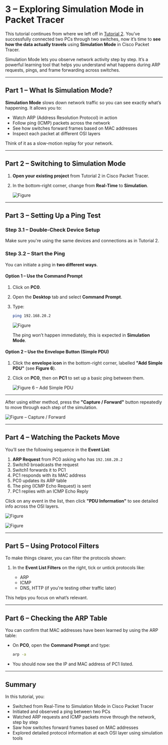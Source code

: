 # 3 – Exploring Simulation Mode in Packet Tracer

This tutorial continues from where we left off in [Tutorial 2](../tutorial-series/tutorial2). You’ve successfully connected two PCs through two switches, now it’s time to **see how the data actually travels** using **Simulation Mode** in Cisco Packet Tracer.

Simulation Mode lets you observe network activity step by step. It’s a powerful learning tool that helps you understand what happens during ARP requests, pings, and frame forwarding across switches.

---

## Part 1 – What Is Simulation Mode?

**Simulation Mode** slows down network traffic so you can see exactly what’s happening. It allows you to:

* Watch ARP (Address Resolution Protocol) in action
* Follow ping (ICMP) packets across the network
* See how switches forward frames based on MAC addresses
* Inspect each packet at different OSI layers

Think of it as a slow-motion replay for your network.

---

## Part 2 – Switching to Simulation Mode

1. **Open your existing project** from Tutorial 2 in Cisco Packet Tracer.
2. In the bottom-right corner, change from **Real-Time** to **Simulation**.

   ![Figure](../../img/cisco-tutorials/tutorial-3/fig1.png)

---

## Part 3 – Setting Up a Ping Test

### Step 3.1 – Double-Check Device Setup

Make sure you're using the same devices and connections as in Tutorial 2.

### Step 3.2 – Start the Ping

You can initiate a ping in **two different ways**.

#### **Option 1 – Use the Command Prompt**

1. Click on **PC0**.
2. Open the **Desktop** tab and select **Command Prompt**.
3. Type:

   ```bash
   ping 192.168.20.2
   ```

   ![Figure](../../img/cisco-tutorials/tutorial-3/fig2.png)

   The ping won’t happen immediately, this is expected in **Simulation Mode**.

#### **Option 2 – Use the Envelope Button (Simple PDU)**

1. Click the **envelope icon** in the bottom-right corner, labelled **"Add Simple PDU"** (see **Figure 6**).
2. Click on **PC0**, then on **PC1** to set up a basic ping between them.

   ![Figure 6 – Add Simple PDU](../../img/cisco-tutorials/tutorial-3/fig6.png)

---

After using either method, press the **"Capture / Forward"** button repeatedly to move through each step of the simulation.

![Figure – Capture / Forward](../../img/cisco-tutorials/tutorial-3/fig3.png)

---

## Part 4 – Watching the Packets Move

You’ll see the following sequence in the **Event List**:

1. **ARP Request** from PC0 asking who has `192.168.20.2`
2. Switch0 broadcasts the request
3. Switch1 forwards it to PC1
4. PC1 responds with its MAC address
5. PC0 updates its ARP table
6. The ping (ICMP Echo Request) is sent
7. PC1 replies with an ICMP Echo Reply

Click on any event in the list, then click **"PDU Information"** to see detailed info across the OSI layers.

![Figure](../../img/cisco-tutorials/tutorial-3/fig4.png)

![Figure](../../img/cisco-tutorials/tutorial-3/fig5.png)

---

## Part 5 – Using Protocol Filters

To make things clearer, you can filter the protocols shown:

1. In the **Event List Filters** on the right, tick or untick protocols like:

   * ARP
   * ICMP
   * DNS, HTTP (if you're testing other traffic later)

This helps you focus on what’s relevant.

---

## Part 6 – Checking the ARP Table

You can confirm that MAC addresses have been learned by using the ARP table:

* On **PC0**, open the **Command Prompt** and type:

  ```bash
  arp -a
  ```

* You should now see the IP and MAC address of PC1 listed.

---

## Summary

In this tutorial, you:

- Switched from Real-Time to Simulation Mode in Cisco Packet Tracer
- Initiated and observed a ping between two PCs
- Watched ARP requests and ICMP packets move through the network, step by step
- Saw how switches forward frames based on MAC addresses
- Explored detailed protocol information at each OSI layer using simulation tools
